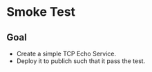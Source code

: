 # Smoke Test

## Goal
- Create a simple TCP Echo Service.
- Deploy it to publich such that it pass the test.